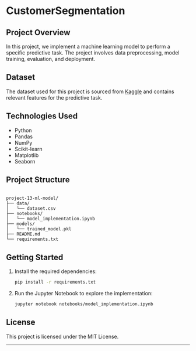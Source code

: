 # CustomerSegmentation

## **Project Overview**

In this project, we implement a machine learning model to perform a specific predictive task. The project involves data preprocessing, model training, evaluation, and deployment.

## **Dataset**

The dataset used for this project is sourced from [Kaggle](https://www.kaggle.com/) and contains relevant features for the predictive task.

## **Technologies Used**

- Python
- Pandas
- NumPy
- Scikit-learn
- Matplotlib
- Seaborn

## **Project Structure**

```

project-13-ml-model/
├── data/
│   └── dataset.csv
├── notebooks/
│   └── model_implementation.ipynb
├── models/
│   └── trained_model.pkl
├── README.md
└── requirements.txt
```


## **Getting Started**


1. Install the required dependencies:

   ```bash
   pip install -r requirements.txt
   ```


2. Run the Jupyter Notebook to explore the implementation:

   ```bash
   jupyter notebook notebooks/model_implementation.ipynb
   ```


## **License**

This project is licensed under the MIT License.

---
